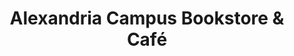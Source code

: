 ---
title: "Alexandria Campus Bookstore & Café"
url: /alexandria/alexandria-campus-bookstore-und-cafe/
shop: Bücher
---